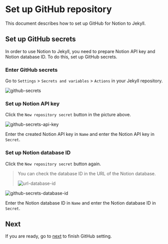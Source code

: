 # Set up GitHub repository

This document describes how to set up GitHub for Notion to Jekyll.

## Set up GitHub secrets

In order to use Notion to Jekyll, you need to prepare Notion API key and Notion database ID. To do this, set up GitHub
secrets.

### Enter GitHub secrets

Go to `Settings` > `Secrets and variables` > `Actions` in your Jekyll repository.

![github-secrets](https://github.com/whatasame/notion-to-jekyll/assets/97666463/4be3964d-fb65-4808-b4cd-0e4937dc9e62)

### Set up Notion API key

Click the `New repository secret` button in the picture above.

![github-secrets-api-key](https://github.com/whatasame/notion-to-jekyll/assets/97666463/4d1d5510-604b-4cde-9d25-bf19c3198cbb)

Enter the created Notion API key in `Name` and enter the Notion API key in `Secret`.

### Set up Notion database ID

Click the `New repository secret` button again.

> You can check the database ID in the URL of the Notion database.
>
> ![url-database-id](https://github.com/whatasame/notion-to-jekyll/assets/97666463/f1f1229b-5caa-487a-b1ab-7a99a2059ee5)

![github-secrets-database-id](https://github.com/whatasame/notion-to-jekyll/assets/97666463/f8890c34-dfaf-45ad-8c6c-8a0c92c91b64)

Enter the Notion database ID in `Name` and enter the Notion database ID in `Secret`.

## Next

If you are ready, go to [next](../../README.md#github-action-setting) to finish GitHub setting.
